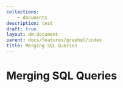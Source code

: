 ```yaml
---
collections: 
    - documents
description: test
draft: true
layout: dm:document
parent: docs/features/graphql/index
title: Merging SQL Queries
---
```


# Merging SQL Queries
